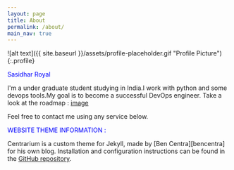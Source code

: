 ```yaml
---
layout: page
title: About
permalink: /about/
main_nav: true
---
```


![alt text]({{ site.baseurl }}/assets/profile-placeholder.gif "Profile Picture"){:.profile}

<span style="color:blue">Sasidhar Royal</span>

I'm a under graduate student studying in India.I work with python and some devops tools.My goal is to become a successful DevOps engineer.
Take a look at the roadmap : [image](/assets/devops.png)

Feel free to contact me using any service below.

<span style="color:blue">WEBSITE THEME INFORMATION :</span>

Centrarium is a custom theme for Jekyll, made by [Ben Centra][bencentra] for his own blog. Installation and configuration instructions can be found in the [GitHub repository](https://github.com/bencentra/centrarium).



